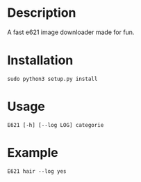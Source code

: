 # Description 

A fast e621 image downloader made for fun.

# Installation

```
sudo python3 setup.py install
```

# Usage

```
E621 [-h] [--log LOG] categorie
```

# Example

```
E621 hair --log yes
```